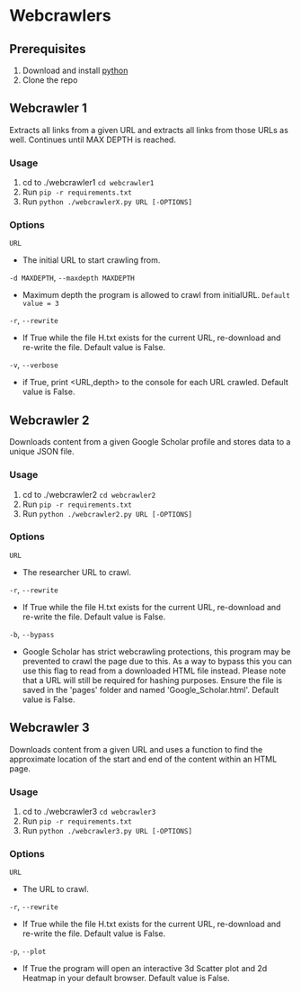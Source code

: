 # Webcrawlers

## Prerequisites
1. Download and install [python](https://www.python.org/downloads/)
2. Clone the repo

## Webcrawler 1
Extracts all links from a given URL and extracts all links from those URLs as well. Continues until MAX DEPTH is reached.

### Usage
1. cd to ./webcrawler1 `cd webcrawler1`
2. Run `pip -r requirements.txt`
3. Run `python ./webcrawlerX.py URL [-OPTIONS]`

### Options
`URL`
  - The initial URL to start crawling from.

`-d MAXDEPTH`, `--maxdepth MAXDEPTH`
  - Maximum depth the program is allowed to crawl from initialURL. `Default value = 3`

`-r`, `--rewrite`
  - If True while the file H.txt exists for the current URL, re-download and re-write the file. Default value is False.

`-v`, `--verbose`
  - if True, print <URL,depth> to the console for each URL crawled. Default value is False.
  
## Webcrawler 2
Downloads content from a given Google Scholar profile and stores data to a unique JSON file.

### Usage
1. cd to ./webcrawler2 `cd webcrawler2`
2. Run `pip -r requirements.txt`
3. Run `python ./webcrawler2.py URL [-OPTIONS]`

### Options
`URL`
  - The researcher URL to crawl.

`-r`, `--rewrite`
  - If True while the file H.txt exists for the current URL, re-download and re-write the file. Default value is False.
  
`-b`, `--bypass`
  - Google Scholar has strict webcrawling protections, this program may be prevented to crawl the page due to this. As a way to bypass this you can use this flag to read from a downloaded HTML file instead. Please note that a URL will still be required for hashing purposes. Ensure the file is saved in the 'pages' folder and named 'Google_Scholar.html'. Default value is False.

## Webcrawler 3
Downloads content from a given URL and uses a function to find the approximate location of the start and end of the content within an HTML page.

### Usage
1. cd to ./webcrawler3 `cd webcrawler3`
2. Run `pip -r requirements.txt`
3. Run `python ./webcrawler3.py URL [-OPTIONS]`

### Options
`URL`
  - The URL to crawl.

`-r`, `--rewrite`
  - If True while the file H.txt exists for the current URL, re-download and re-write the file. Default value is False.
  
`-p`, `--plot`    
  - If True the program will open an interactive 3d Scatter plot and 2d Heatmap in your default browser. Default value is False.
